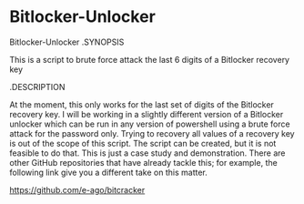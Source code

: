 # Bitlocker-Unlocker
Bitlocker-Unlocker
.SYNOPSIS

This is a script to brute force attack the last 6 digits of a Bitlocker recovery key

.DESCRIPTION

At the moment, this only works for the last set of digits of the Bitlocker recovery key. I will be working in a slightly different version of a Bitlocker unlocker which can be run in any version of powershell using a brute force attack for the password only. Trying to recovery all values of a recovery key is out of the scope of this script. The script can be created, but it is not feasible to do that. This is just a case study and demonstration. There are other GitHub repositories that have already tackle this; for example, the following link give you a different take on this matter.

https://github.com/e-ago/bitcracker

